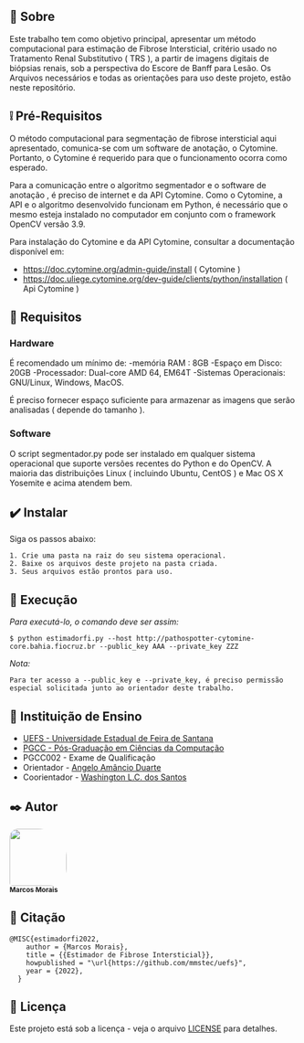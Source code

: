 
## 🎁 Sobre

Este trabalho tem como objetivo principal, apresentar um método computacional para estimação de Fibrose Intersticial, critério usado no Tratamento Renal Substitutivo ( TRS ), a partir de imagens digitais de biópsias renais, sob a perspectiva do Escore de Banff para Lesão.
Os Arquivos necessários e todas as orientações para uso deste projeto, estão neste repositório.
 
## ❕ Pré-Requisitos

O método computacional para segmentação de fibrose intersticial aqui apresentado, comunica-se com um software de anotação, o Cytomine. Portanto, o Cytomine é requerido para que o funcionamento ocorra como esperado. 

Para a comunicação entre o algoritmo segmentador e o software de anotação , é preciso de internet e da API Cytomine. Como o Cytomine, a API e o algoritmo desenvolvido funcionam em Python, é necessário que o mesmo esteja instalado no computador em conjunto com o framework OpenCV versão 3.9.

Para instalação do Cytomine e da API Cytomine, consultar a documentação disponível em:

- https://doc.cytomine.org/admin-guide/install ( Cytomine )
- https://doc.uliege.cytomine.org/dev-guide/clients/python/installation ( Api Cytomine )

## 🔑 Requisitos

### Hardware

É recomendado um mínimo de:
-memória RAM : 8GB
-Espaço em Disco: 20GB
-Processador: Dual-core AMD 64, EM64T
-Sistemas Operacionais: GNU/Linux, Windows, MacOS.

É preciso fornecer espaço suficiente para armazenar as imagens que serão analisadas ( depende do tamanho ).

### Software
O script segmentador.py pode ser instalado em qualquer sistema operacional que suporte versões recentes do Python e do OpenCV. 
A maioria das distribuições Linux ( incluindo Ubuntu, CentOS ) e Mac OS X Yosemite e acima atendem bem.

## ✔️ Instalar
Siga os passos abaixo:
```
1. Crie uma pasta na raiz do seu sistema operacional.
2. Baixe os arquivos deste projeto na pasta criada.
3. Seus arquivos estão prontos para uso.
```

## 🎯 Execução 
*Para executá-lo, o comando deve ser assim:*
```
$ python estimadorfi.py --host http://pathospotter-cytomine-core.bahia.fiocruz.br --public_key AAA --private_key ZZZ
```

*Nota:* 
```
Para ter acesso a --public_key e --private_key, é preciso permissão especial solicitada junto ao orientador deste trabalho.
```
## 🎁 Instituição de Ensino
* [UEFS - Universidade Estadual de Feira de Santana](https://www.uefs.br/) <br />
* [PGCC - Pós-Graduação em Ciências da Computação](https://pgcc.uefs.br/home) <br />
* PGCC002 - Exame de Qualificação<br />
* Orientador - [Angelo Amâncio Duarte](https://pgcc.uefs.br/sobre/docentes/angeloduarte) <br /> 
* Coorientador - [Washington L.C. dos Santos](https://scholar.google.com.br/citations?user=fr3-PGsAAAAJ&hl=pt-BR) <br /> 
 
## ✒️ Autor
<a href="https://github.com/mmstec"><img style="border-radius: 15px 50px 30px 5px;" src="https://avatars.githubusercontent.com/u/26969915?v=4" width="100px;" alt=""/><br /><sub><b>Marcos Morais</b></sub></a>

## 🚀 Citação
```
@MISC{estimadorfi2022,
    author = {Marcos Morais},
    title = {{Estimador de Fibrose Intersticial}},
    howpublished = "\url{https://github.com/mmstec/uefs}",
    year = {2022},
  }
```
## 📄 Licença
Este projeto está sob a licença - veja o arquivo [LICENSE](https://github.com/mmstec/uefs/blob/main/LICENSE) para detalhes.
